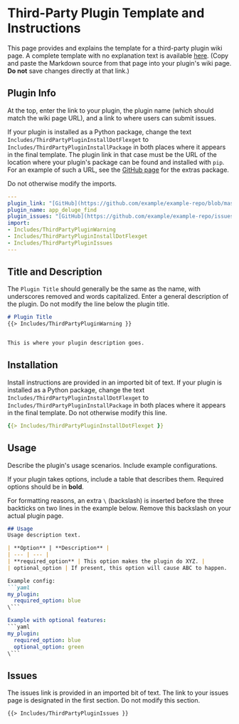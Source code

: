 # Third-Party Plugin Template and Instructions

This page provides and explains the template for a third-party plugin wiki page. A complete template with no explanation text is available [here](/_edit/Site/ThirdPartyPluginTemplateFull). (Copy and paste the Markdown source from that page into your plugin's wiki page. **Do not** save changes directly at that link.)

## Plugin Info
At the top, enter the link to your plugin, the plugin name (which should match the wiki page URL), and a link to where users can submit issues.

If your plugin is installed as a Python package, change the text `Includes/ThirdPartyPluginInstallDotFlexget` to `Includes/ThirdPartyPluginInstallPackage` in both places where it appears in the final template. The plugin link in that case must be the URL of the location where your plugin's package can be found and installed with `pip`. For an example of such a URL, see the [GitHub page](https://github.com/Flexget/extras#install) for the extras package.

Do not otherwise modify the imports.

```yaml
---
plugin_link: "[GitHub](https://github.com/example/example-repo/blob/master/example-plugin.py)"
plugin_name: app_deluge_find
plugin_issues: "[GitHub](https://github.com/example/example-repo/issues)"
import:
- Includes/ThirdPartyPluginWarning
- Includes/ThirdPartyPluginInstallDotFlexget
- Includes/ThirdPartyPluginIssues
---
```

## Title and Description
The `Plugin Title` should generally be the same as the name, with underscores removed and words capitalized. Enter a general description of the plugin. Do not modify the line below the plugin title.

```markdown
# Plugin Title
{{> Includes/ThirdPartyPluginWarning }}


This is where your plugin description goes.
```


## Installation
Install instructions are provided in an imported bit of text. If your plugin is installed as a Python package, change the text `Includes/ThirdPartyPluginInstallDotFlexget` to `Includes/ThirdPartyPluginInstallPackage` in both places where it appears in the final template. Do not otherwise modify this line.
```yaml
{{> Includes/ThirdPartyPluginInstallDotFlexget }}
```

## Usage
Describe the plugin's usage scenarios. Include example configurations.

If your plugin takes options, include a table that describes them. Required options should be in **bold**.

For formatting reasons, an extra `\` (backslash) is inserted before the three backticks on two lines in the example below. Remove this backslash on your actual plugin page.

```markdown
## Usage
Usage description text.

| **Option** | **Description** |
| --- | --- |
| **required_option** | This option makes the plugin do XYZ. |
| optional_option | If present, this option will cause ABC to happen. |

Example config:
```yaml
my_plugin:
  required_option: blue
\```

Example with optional features:
```yaml
my_plugin:
  required_option: blue
  optional_option: green
\```
```

## Issues
The issues link is provided in an imported bit of text. The link to your issues page is designated in the first section. Do not modify this section.

```
{{> Includes/ThirdPartyPluginIssues }}
```